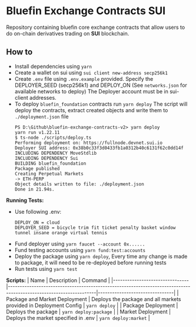 # Bluefin Exchange Contracts SUI
<!-- [<img alt="Firefly logo" src="https://raw.githubusercontent.com/fireflyprotocol/firefly_exchange_client/main/res/banner.png" />](#) -->

Repository containing bluefin core exchange contracts that allow users to do on-chain derivatives trading on **SUI** blockchain.

## How to

- Install dependencies using `yarn`
- Create a wallet on sui using `sui client new-address secp256k1`
- Create `.env` file using `.env.example` provided. Specify the DEPLOYER_SEED (secp256k1) and DEPLOY_ON (See `networks.json` for available networks to deploy) The Deployer account must be in sui-client addresses.
- To deploy `bluefin_foundation` contracts run `yarn deploy`
  The script will deploy the contracts, extract created objects and write them to `./deployment.json` file
  ```
  PS D:\Github\bluefin-exchange-contracts-v2> yarn deploy
  yarn run v1.22.11
  $ ts-node ./scripts/deploy.ts
  Performing deployment on: https://fullnode.devnet.sui.io
  Deployer SUI address: 0x38b0c33f3d0433fb1a0312b40c6131f62c0dd14f
  INCLUDING DEPENDENCY MoveStdlib
  INCLUDING DEPENDENCY Sui
  BUILDING bluefin_foundation
  Package published
  Creating Perpetual Markets
  -> ETH-PERP
  Object details written to file: ./deployment.json
  Done in 21.94s.
  ```

**Running Tests:**

- Use following .env:
  ```
  DEPLOY_ON = cloud
  DEPLOYER_SEED = bicycle trim fit ticket penalty basket window tunnel insane orange virtual tennis
  ```
- Fund deployer using `yarn faucet --account 0x......`
- Fund testing accounts using `yarn fund:test:accounts`
- Deploy the package using `yarn deploy`, Every time any change is made to package, it will need to be re-deployed before running tests
- Run tests using `yarn test`

**Scripts:**
| Name | Description | Command |
|--------------------------------|-------------------------------------------------------------------------------------------------------------------|--------------------------------|
| Package and Market Deployment | Deploys the package and all markets provided in Deployment Config | `yarn deploy` |
| Package Deployment | Deploys the package | `yarn deploy:package` |
| Market Deployment | Deploys the market specified in .env | `yarn deploy:market` |
